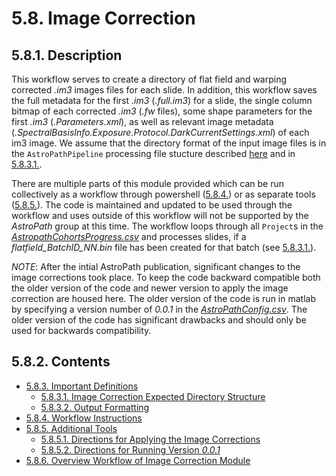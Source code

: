 
# 5.8. Image Correction
## 5.8.1. Description
This workflow serves to create a directory of flat field and warping corrected *.im3* images files for each slide. In addition, this workflow saves the full metadata for the first *.im3* (*.full.im3*) for a slide, the single column bitmap of each corrected *.im3* (*.fw* files), some shape parameters for the first *.im3* (*.Parameters.xml*), as well as relevant image metadata (*.SpectralBasisInfo.Exposure.Protocol.DarkCurrentSettings.xml*) of each im3 image. We assume that the directory format of the input image files is in the ```AstroPathPipeline``` processing file stucture described [here](../../scans/docs/DirectoryOrganization.md#46-directory-organization) and in [5.8.3.1.](docs/ImportantDefinitions.md#5831-flatw-expected-directory-structure). 

There are multiple parts of this module provided which can be run collectively as a workflow through powershell ([5.8.4.](docs/WorkflowInstructions.md#584-workflow-instructions)) or as separate tools ([5.8.5.](docs/AdditionalTools.md#585-additional-tools)). The code is maintained and updated to be used through the workflow and uses outside of this workflow will not be supported by the *AstroPath* group at this time. The workflow loops through all ```Project```s in the [*AstropathCohortsProgress.csv*](../../scans/docs/AstroPathProcessingDirectoryandInitializingProjects.md#451-astropath_processing-directory) and processes slides, if a *flatfield_BatchID_NN.bin* file has been created for that batch (see [5.8.3.1.](docs/ImportantDefinitions.md#5831-flatw-expected-directory-structure)).

*NOTE*: After the intial AstroPath publication, significant changes to the image corrections took place. To keep the code backward compatible both the older version of the code and newer version to apply the image correction are housed here. The older version of the code is run in matlab by specifying a version number of *0.0.1* in the [*AstroPathConfig.csv*](../../scans/docs/AstroPathProcessingDirectoryandInitializingProjects.md#451-astropath_processing-directory). The older version of the code has significant drawbacks and should only be used for backwards compatibility. 

## 5.8.2. Contents
- [5.8.3. Important Definitions](docs/ImportantDefinitions.md#583-important-definitions)
  - [5.8.3.1. Image Correction Expected Directory Structure](docs/ImportantDefinitions.md#5831-image-correction-expected-directory-structure)
  - [5.8.3.2. Output Formatting](docs/ImportantDefinitions.md#5832-output-formatting)
- [5.8.4. Workflow Instructions](docs/WorkflowInstructions.md#584-workflow-instructions)
- [5.8.5. Additional Tools](docs/AdditionalTools.md#585-additional-tools)
  - [5.8.5.1. Directions for Applying the Image Corrections]()
  - [5.8.5.2. Directions for Running Version *0.0.1*]()
- [5.8.6. Overview Workflow of Image Correction Module](docs/OverviewWorkflowofIm3Tools.md#586-overview-workflow-of-im3tools)

